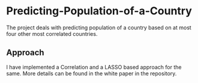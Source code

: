 # Predicting-Population-of-a-Country
The project deals with predicting population of a country based on at most four other most correlated countries. 

## Approach
I have implemented a Correlation and a LASSO based approach for the same. More details can be found in the white paper in the repository. 
